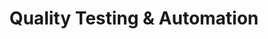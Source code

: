 ---
title: "Quality Testing & Automation"
# watermark text
watermark: "Quality Testing & Automation"
# page header background image
page_header_image: "images/background/about.jpg"
# meta description
description : "MeruSphere provides best practices in QA and Testing to give an exceptional, error-free customer experience with the latest technologies and trends."

layout : "service"
draft : false

##################################### About #############################
about:
  enable : true
  about_item:
    # about item loop
    - image : "images/common/qt-sec-1.png"
      subtitle : "Explore"
      title : "Quality Testing & Automation"
      content : "Quality testing and automation are essential components of the software development lifecycle, ensuring that software products meet the expected quality standards. 
      
      
      Quality testing involves the process of systematically evaluating software to identify defects, bugs, and performance issues, while automation refers to using tools and scripts to automate testing activities."
      button:
        enable : false
        label : "Explore Our Services"
        link : "about/"
        
    # about item loop
    - image : "images/common/qt-sec-2.png"
      subtitle : "What is"
      title : "Quality testing"
      content : "Quality testing, also known as software testing or QA (Quality Assurance), is a systematic and planned process to verify and validate software against predefined requirements. 
      
      
      The primary goal of quality testing is to identify defects, errors, and other issues in the software to ensure its functionality, reliability, performance, and user experience."
      button:
        enable : false
        label : "Explore Our Services"
        link : "about/"  

    # about item loop
    - image : "images/about/about-2.png"
      subtitle : "What is"
      title : "Automation testing"
      content : "Automation testing involves using tools, scripts, and frameworks to automate the execution of test cases and the comparison of actual outcomes with expected results. Automation testing brings efficiency, repeatability, and accuracy to the testing process. "
      button:
        enable : false
        label : "Explore Our Services"
        link : "about/"  

############################### Features #####################################
feature:
  enable : true
  subtitle : "fetures"
  title : "exclusive features"
  feature_item:
  - title : "Test Planning"
    icon : "fas fa-desktop"
    icon_color : "primary" # available color : primary, yellow, purple, cyan, red, green, orange, blue.
    content : "It involves defining test objectives, scope, and strategies based on requirements & specifications. It includes determining the types of tests to be performed, test environments, and test data"
    
  - title : "Test Design"
    icon : "fas fa-cogs"
    icon_color : "primary" # available color : primary, yellow, purple, cyan, red, green, orange, blue.
    content : "It involves creating test cases, test scenarios, and test data based on the requirements. Test design techniques are used to ensure that test cases cover all possible scenarios and edge cases"
    
  - title : "Test Execution"
    icon : "fas fa-shield-alt"
    icon_color : "primary" # available color : primary, yellow, purple, cyan, red, green, orange, blue.
    content : "Test execution involves running the designed test cases and capturing the results. It includes manual execution of test cases, logging defects, and documenting test outcomes"
    
  - title : "Automation Framework"
    icon : "fas fa-shield-alt"
    icon_color : "primary" # available color : primary, yellow, purple, cyan, red, green, orange, blue.
    content : "A test automation framework is a set of guidelines, libraries, and tools that provide a structured approach to automate testing activities"
    
  - title : "Execution & Reporting"
    icon : "fas fa-shield-alt"
    icon_color : "primary" # available color : primary, yellow, purple, cyan, red, green, orange, blue.
    content : "Automated tests are executed using test automation tools and frameworks. Test execution is typically faster compared to manual testing, and results are automatically generated"
    
  - title : "Regression Testing"
    icon : "fas fa-shield-alt"
    icon_color : "primary" # available color : primary, yellow, purple, cyan, red, green, orange, blue.
    content : "Automation testing is particularly useful for regression testing, where previously tested functionalities are retested to ensure that new changes or bug fixes have not introduced new issues"
---
